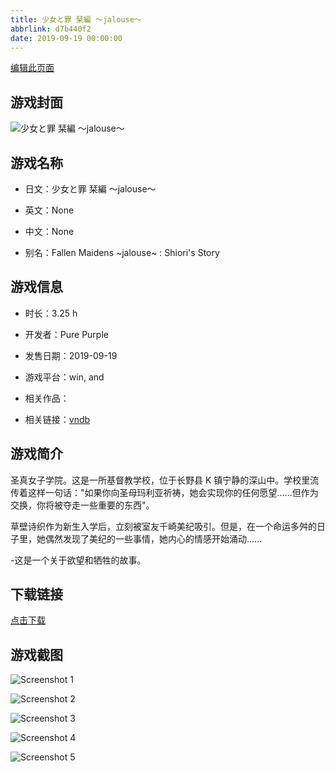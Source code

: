 ```yaml
---
title: 少女と罪 栞編 ～jalouse～
abbrlink: d7b440f2
date: 2019-09-19 00:00:00
---
```

[编辑此页面](https://github.com/ACG-3/ADV3-source/blob/main/source/_posts/games/%E5%B0%91%E5%A5%B3%E3%81%A8%E7%BD%AA%20%E6%A0%9E%E7%B7%A8%20%EF%BD%9Ejalouse%EF%BD%9E.md)

## 游戏封面

![少女と罪 栞編 ～jalouse～](https%3A//pan.timero.xyz/onedrive/img_lib_001/%E5%B0%91%E5%A5%B3%E3%81%A8%E7%BD%AA%20%E6%A0%9E%E7%B7%A8%20%EF%BD%9Ejalouse%EF%BD%9E_cover.avif)


## 游戏名称

- 日文：少女と罪 栞編 ～jalouse～
- 英文：None
- 中文：None

- 别名：Fallen Maidens ~jalouse~ : Shiori's Story


## 游戏信息

- 时长：3.25 h
- 开发者：Pure Purple
- 发售日期：2019-09-19
- 游戏平台：win, and
- 相关作品：

- 相关链接：[vndb](https://vndb.org/v27512)


## 游戏简介

圣真女子学院。这是一所基督教学校，位于长野县 K 镇宁静的深山中。学校里流传着这样一句话："如果你向圣母玛利亚祈祷，她会实现你的任何愿望......但作为交换，你将被夺走一些重要的东西"。

草壁诗织作为新生入学后，立刻被室友千崎美纪吸引。但是，在一个命运多舛的日子里，她偶然发现了美纪的一些事情，她内心的情感开始涌动......

-这是一个关于欲望和牺牲的故事。




## 下载链接

[点击下载](https://pan.timero.xyz/onedrive/adv_lib_001/%E5%B0%91%E5%A5%B3%E3%81%A8%E7%BD%AA%20%E6%A0%9E%E7%B7%A8%20%EF%BD%9Ejalouse%EF%BD%9E)


## 游戏截图


![Screenshot 1](https%3A//pan.timero.xyz/onedrive/img_lib_001/%E5%B0%91%E5%A5%B3%E3%81%A8%E7%BD%AA%20%E6%A0%9E%E7%B7%A8%20%EF%BD%9Ejalouse%EF%BD%9E_Screenshot_1.avif)

![Screenshot 2](https%3A//pan.timero.xyz/onedrive/img_lib_001/%E5%B0%91%E5%A5%B3%E3%81%A8%E7%BD%AA%20%E6%A0%9E%E7%B7%A8%20%EF%BD%9Ejalouse%EF%BD%9E_Screenshot_2.avif)

![Screenshot 3](https%3A//pan.timero.xyz/onedrive/img_lib_001/%E5%B0%91%E5%A5%B3%E3%81%A8%E7%BD%AA%20%E6%A0%9E%E7%B7%A8%20%EF%BD%9Ejalouse%EF%BD%9E_Screenshot_3.avif)

![Screenshot 4](https%3A//pan.timero.xyz/onedrive/img_lib_001/%E5%B0%91%E5%A5%B3%E3%81%A8%E7%BD%AA%20%E6%A0%9E%E7%B7%A8%20%EF%BD%9Ejalouse%EF%BD%9E_Screenshot_4.avif)

![Screenshot 5](https%3A//pan.timero.xyz/onedrive/img_lib_001/%E5%B0%91%E5%A5%B3%E3%81%A8%E7%BD%AA%20%E6%A0%9E%E7%B7%A8%20%EF%BD%9Ejalouse%EF%BD%9E_Screenshot_5.avif)

